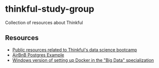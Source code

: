 # thinkful-study-group
Collection of resources about Thinkful

## Resources
- [Public resources related to Thinkful's data science bootcamp](https://github.com/Thinkful-Ed/data-201-resources)
- [AirBnB Postgres Example](https://docs.google.com/document/d/1F31JGbqORWkR-xCjNqAMg3ibgv6c90giXcU0ruGV8AA/edit)
- [Windows version of setting up Docker in the "Big Data" specialization](https://github.com/study-groups/thinkful-study-group/blob/master/Unit6.8.2_docker_on_windows.md)
